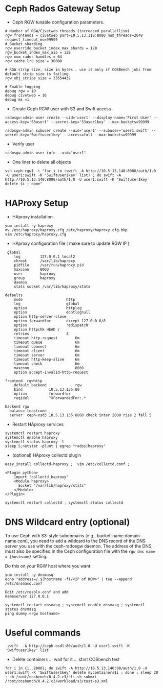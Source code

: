 Ceph Rados Gateway Setup
=======================
- Ceph RGW tunable configuration parameters. 
```
# Number of RGW/Civetweb threads (increased parallellism)
rgw frontends = civetweb port=10.5.13.118:8080 num_threads=2048 request_timeout_ms=99999
# Bucket sharding
rgw_override_bucket_index_max_shards = 128
rgw_bucket_index_max_aio = 128
rgw num rados handles = 64
rgw cache lru size = 30000

# RGW strip size, size in bytes , use it only if COSBench jobs from default strip size is failing
rgw_obj_stripe_size = 33554432 

# Enable logging
debug rgw = 10
debug civetweb = 10
debug ms =1
```
- Create Ceph RGW user with S3 and Swift access
```
radosgw-admin user create --uid='user1' --display-name='First User' --access-key='S3user1' --secret-key='S3user1key' --max-buckets=99999
```

```
radosgw-admin subuser create --uid='user1' --subuser='user1:swift' --secret-key='Swiftuser1key' --access=full --max-buckets=99999
```
- Verify user
```
radosgw-admin user info --uid="user1"
```
- One liner to delete all objects
```
ssh ceph-rgw1 -t "for i in (swift -A http://10.5.13.140:8080/auth/1.0 -U user1:swift -K 'Swiftuser1key' list) ; do swift -A http://10.5.13.140:8080/auth/1.0 -U user1:swift -K 'Swiftuser1key' delete $i ; done"
```

HAProxy Setup
=============
- HAproxy installation
```
yum install -y haproxy
mv /etc/haproxy/haproxy.cfg /etc/haproxy/haproxy.cfg.bkp
vim /etc/haproxy/haproxy.cfg
```
- HAproxy configuration file ( make sure to update RGW IP )
```
 global
    log         127.0.0.1 local2
    chroot      /var/lib/haproxy
    pidfile     /var/run/haproxy.pid
    maxconn     8000
    user        haproxy
    group       haproxy
    daemon
    stats socket /var/lib/haproxy/stats

defaults
    mode                    http
    log                     global
    option                  httplog
    option                  dontlognull
    option http-server-close
    option forwardfor       except 127.0.0.0/8
    option                  redispatch
    option httpchk HEAD /
    retries                 3
    timeout http-request        6m
    timeout queue               6m
    timeout connect             6m
    timeout client              6m
    timeout server              6m
    timeout http-keep-alive     6m
    timeout check               6m
    maxconn                     8000
    option accept-invalid-http-request

frontend  rgwhttp
    default_backend             rgw
    bind			10.5.13.135:80
    option 			forwardfor
    reqidel 		^X­Forwarded­For:.*

backend rgw
  balance leastconn
  server  ceph-osd3 10.5.13.135:8080 check inter 2000 rise 2 fall 5
```
- Restart HAproxy services
```
systemctl restart haproxy 
systemctl enable haproxy
systemctl status haproxy -l
sleep 5;netstat -plunt | egrep "rados|haproxy"
```
- (optional) HAproxy collectd plugin
```
easy_install collectd-haproxy ;  vim /etc/collectd.conf ; 
```
```
<Plugin python>
    Import "collectd_haproxy"
    <Module haproxy>
      Socket "/var/lib/haproxy/stats"
    </Module>
</Plugin>
```
```
systemctl restart collectd ; systemctl status collectd
```

DNS Wildcard entry (optional)
=============================
To use Ceph with S3-style subdomains (e.g., bucket-name.domain-name.com), you need to add a wildcard to the DNS record of the DNS server you use with the ceph-radosgw daemon.
The address of the DNS must also be specified in the Ceph configuration file with the ``rgw dns name = {hostname}`` setting.

Do this on your RGW host where you want 
```
yum install -y dnsmasq
echo "address=/.$(hostname -f)/<IP of RGW>" | tee --append /etc/dnsmasq.conf

Edit /etc/resolv.conf and add 
nameserver 127.0.0.1

systemctl restart dnsmasq ; systemctl enable dnsmasq ; systemctl status dnsmasq
ping dummy.<rgw hostname>
```

Useful commands
====================

```
 swift  -A http://ceph-osd1:80/auth/1.0 -U user1:swift -K 'Swiftuser1key' list
```

- Delete containers ... wait for it ... start COSbench test

```
for i in {1..2000}; do swift -A http://10.5.13.140:80/auth/1.0 -U user1:swift -K 'Swiftuser1key' delete mycontainers$i ; done ; sleep 20 ; sh /root/cosbench/0.4.2.c3/cli.sh submit /root/cosbench/0.4.2.c3/workload/s3/test-s3.xml

```
